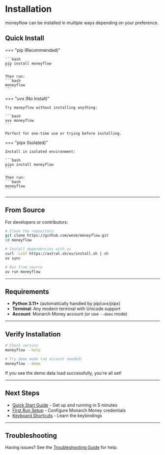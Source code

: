 # Installation

moneyflow can be installed in multiple ways depending on your preference.

## Quick Install

=== "pip (Recommended)"

    ```bash
    pip install moneyflow
    ```

    Then run:
    ```bash
    moneyflow
    ```

=== "uvx (No Install)"

    Try moneyflow without installing anything:

    ```bash
    uvx moneyflow
    ```

    Perfect for one-time use or trying before installing.

=== "pipx (Isolated)"

    Install in isolated environment:

    ```bash
    pipx install moneyflow
    ```

    Then run:
    ```bash
    moneyflow
    ```

---

## From Source

For developers or contributors:

```bash
# Clone the repository
git clone https://github.com/wesm/moneyflow.git
cd moneyflow

# Install dependencies with uv
curl -LsSf https://astral.sh/uv/install.sh | sh
uv sync

# Run from source
uv run moneyflow
```

---

## Requirements

- **Python 3.11+** (automatically handled by pip/uvx/pipx)
- **Terminal**: Any modern terminal with Unicode support
- **Account**: Monarch Money account (or use `--demo` mode)

---

## Verify Installation

```bash
# Check version
moneyflow --help

# Try demo mode (no account needed)
moneyflow --demo
```

If you see the demo data load successfully, you're all set!

---

## Next Steps

- [Quick Start Guide](quickstart.md) - Get up and running in 5 minutes
- [First Run Setup](first-run.md) - Configure Monarch Money credentials
- [Keyboard Shortcuts](../guide/keyboard-shortcuts.md) - Learn the keybindings

---

## Troubleshooting

Having issues? See the [Troubleshooting Guide](../reference/troubleshooting.md) for help.
